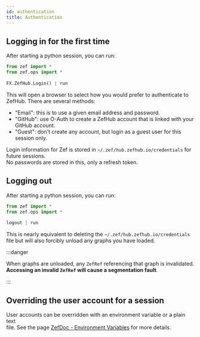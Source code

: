 ```yaml
---
id: authentication
title: Authentication
---
```


  
## Logging in for the first time  
  
After starting a python session, you can run:  
  
```python  
from zef import *  
from zef.ops import *  
  
FX.ZefHub.Login() | run  
```  
  
This will open a browser to select how you would prefer to authenticate to  
ZefHub. There are several methods:  
  
- "Email": this is to use a given email address and password.  
- "GitHub": use O-Auth to create a ZefHub account that is linked with your  
  GitHub account.  
- "Guest": don't create any account, but login as a guest user for this session only.  
  
Login information for Zef is stored in `~/.zef/hub.zefhub.io/credentials` for future sessions.  
No passwords are stored in this, only a refresh token.  
  
## Logging out  
  
After starting a python session, you can run:  
  
```python  
from zef import *  
from zef.ops import *  
  
logout | run  
```  
  
This is nearly equivalent to deleting the `~/.zef/hub.zefhub.io/credentials`  
file but will also forcibly unload any graphs you have loaded.  
  
:::danger  
  
When graphs are unloaded, any `ZefRef` referencing that graph is invalidated.  
**Accessing an invalid `ZefRef` will cause a segmentation fault**.  
  
:::  
  
  
## Overriding the user account for a session  
  
User accounts can be overridden with an environment variable or a plain text  
file. See the page [ZefDoc - Environment Variables](environment-variables) for more details.  
  
  
